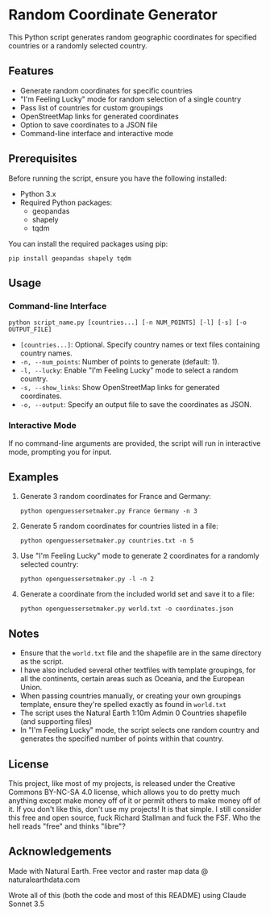 # Random Coordinate Generator

This Python script generates random geographic coordinates for specified countries or a randomly selected country.

## Features

- Generate random coordinates for specific countries
- "I'm Feeling Lucky" mode for random selection of a single country
- Pass list of countries for custom groupings
- OpenStreetMap links for generated coordinates
- Option to save coordinates to a JSON file
- Command-line interface and interactive mode

## Prerequisites

Before running the script, ensure you have the following installed:

- Python 3.x
- Required Python packages:
  - geopandas
  - shapely
  - tqdm

You can install the required packages using pip:

```
pip install geopandas shapely tqdm
```

## Usage

### Command-line Interface

```
python script_name.py [countries...] [-n NUM_POINTS] [-l] [-s] [-o OUTPUT_FILE]
```

- `[countries...]`: Optional. Specify country names or text files containing country names.
- `-n, --num_points`: Number of points to generate (default: 1).
- `-l, --lucky`: Enable "I'm Feeling Lucky" mode to select a random country.
- `-s, --show_links`: Show OpenStreetMap links for generated coordinates.
- `-o, --output`: Specify an output file to save the coordinates as JSON.

### Interactive Mode

If no command-line arguments are provided, the script will run in interactive mode, prompting you for input.

## Examples

1. Generate 3 random coordinates for France and Germany:
   ```
   python openguessersetmaker.py France Germany -n 3
   ```

2. Generate 5 random coordinates for countries listed in a file:
   ```
   python openguessersetmaker.py countries.txt -n 5
   ```

3. Use "I'm Feeling Lucky" mode to generate 2 coordinates for a randomly selected country:
   ```
   python openguessersetmaker.py -l -n 2
   ```

4. Generate a coordinate from the included world set and save it to a file:
   ```
   python openguessersetmaker.py world.txt -o coordinates.json
   ```
## Notes

- Ensure that the `world.txt` file and the shapefile are in the same directory as the script.
- I have also included several other textfiles with template groupings, for all the continents, certain areas such as Oceania, and the European Union.
- When passing countries manually, or creating your own groupings template, ensure they're spelled exactly as found in `world.txt` 
- The script uses the Natural Earth 1:10m Admin 0 Countries shapefile (and supporting files) 
- In "I'm Feeling Lucky" mode, the script selects one random country and generates the specified number of points within that country.

## License

This project, like most of my projects, is released under the Creative Commons BY-NC-SA 4.0 license, which allows you to do pretty much anything except make money off of it or permit others to make money off of it. If you don't like this, don't use my projects! It is that simple. I still consider this free and open source, fuck Richard Stallman and fuck the FSF. Who the hell reads "free" and thinks "libre"?

## Acknowledgements
Made with Natural Earth. Free vector and raster map data @ naturalearthdata.com

Wrote all of this (both the code and most of this README) using Claude Sonnet 3.5